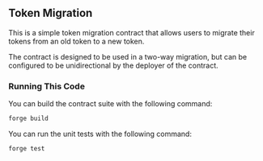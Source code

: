 ## Token Migration

This is a simple token migration contract that allows users to migrate their tokens from an old token to a new token.

The contract is designed to be used in a two-way migration, but can be configured to be unidirectional by the deployer of the contract.

### Running This Code

You can build the contract suite with the following command:

```bash
forge build
```

You can run the unit tests with the following command:
```bash
forge test
```
